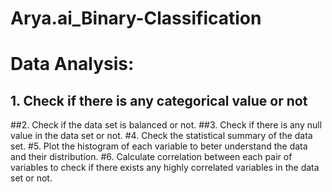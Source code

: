 # Arya.ai_Binary-Classification 
# Data Analysis:
## 1. Check if there is any categorical value or not
##2. Check if the data set is balanced or not.
##3. Check if there is any null value in the data set or not.
#4. Check the statistical summary of the data set.
#5. Plot the histogram of each variable to beter understand the data and their distribution.
#6. Calculate correlation between each pair of variables to check if there exists any highly correlated variables in the data set or not.
